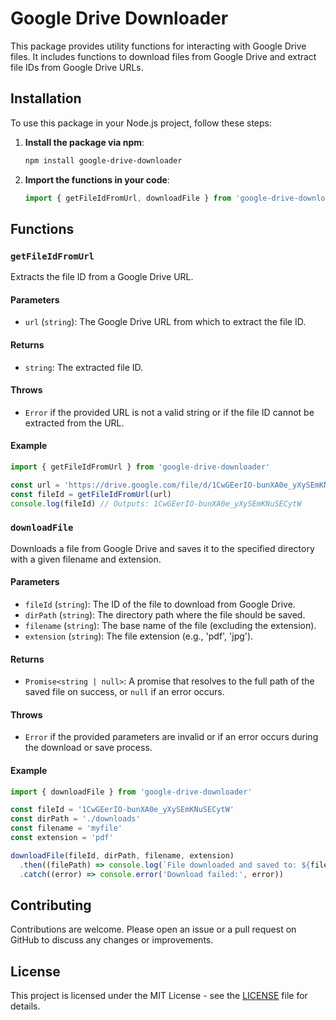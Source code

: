 # Google Drive Downloader

This package provides utility functions for interacting with Google Drive files. It includes functions to download files from Google Drive and extract file IDs from Google Drive URLs.

## Installation

To use this package in your Node.js project, follow these steps:

1. **Install the package via npm**:

   ```bash
   npm install google-drive-downloader
   ```

2. **Import the functions in your code**:

   ```javascript
   import { getFileIdFromUrl, downloadFile } from 'google-drive-downloader'
   ```

## Functions

### `getFileIdFromUrl`

Extracts the file ID from a Google Drive URL.

#### Parameters

- `url` (`string`): The Google Drive URL from which to extract the file ID.

#### Returns

- `string`: The extracted file ID.

#### Throws

- `Error` if the provided URL is not a valid string or if the file ID cannot be extracted from the URL.

#### Example

```javascript
import { getFileIdFromUrl } from 'google-drive-downloader'

const url = 'https://drive.google.com/file/d/1CwGEerIO-bunXA0e_yXySEmKNuSECytW/view?usp=sharing'
const fileId = getFileIdFromUrl(url)
console.log(fileId) // Outputs: 1CwGEerIO-bunXA0e_yXySEmKNuSECytW
```

### `downloadFile`

Downloads a file from Google Drive and saves it to the specified directory with a given filename and extension.

#### Parameters

- `fileId` (`string`): The ID of the file to download from Google Drive.
- `dirPath` (`string`): The directory path where the file should be saved.
- `filename` (`string`): The base name of the file (excluding the extension).
- `extension` (`string`): The file extension (e.g., 'pdf', 'jpg').

#### Returns

- `Promise<string | null>`: A promise that resolves to the full path of the saved file on success, or `null` if an error occurs.

#### Throws

- `Error` if the provided parameters are invalid or if an error occurs during the download or save process.

#### Example

```javascript
import { downloadFile } from 'google-drive-downloader'

const fileId = '1CwGEerIO-bunXA0e_yXySEmKNuSECytW'
const dirPath = './downloads'
const filename = 'myfile'
const extension = 'pdf'

downloadFile(fileId, dirPath, filename, extension)
  .then((filePath) => console.log(`File downloaded and saved to: ${filePath}`))
  .catch((error) => console.error('Download failed:', error))
```

## Contributing

Contributions are welcome. Please open an issue or a pull request on GitHub to discuss any changes or improvements.

## License

This project is licensed under the MIT License - see the [LICENSE](LICENSE) file for details.